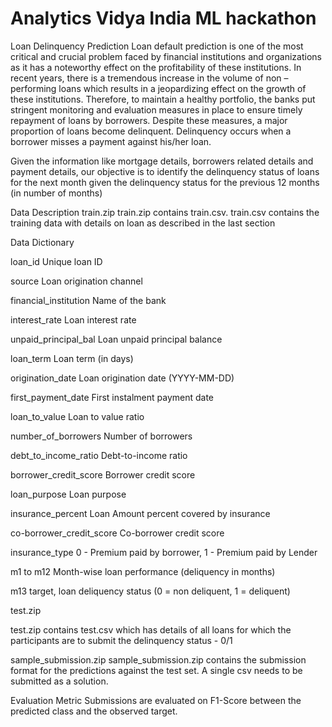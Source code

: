 # Analytics Vidya India ML hackathon

Loan Delinquency Prediction Loan default prediction is one of the most critical and crucial problem faced by financial institutions and organizations as it has a noteworthy effect on the profitability of these institutions. In recent years, there is a tremendous increase in the volume of non – performing loans which results in a jeopardizing effect on the growth of these institutions. Therefore, to maintain a healthy portfolio, the banks put stringent monitoring and evaluation measures in place to ensure timely repayment of loans by borrowers. Despite these measures, a major proportion of loans become delinquent. Delinquency occurs when a borrower misses a payment against his/her loan.

Given the information like mortgage details, borrowers related details and payment details, our objective is to identify the delinquency status of loans for the next month given the delinquency status for the previous 12 months (in number of months)

Data Description train.zip train.zip contains train.csv. train.csv contains the training data with details on loan as described in the last section

Data Dictionary

loan_id Unique loan ID

source Loan origination channel

financial_institution Name of the bank

interest_rate Loan interest rate

unpaid_principal_bal Loan unpaid principal balance

loan_term Loan term (in days)

origination_date Loan origination date (YYYY-MM-DD)

first_payment_date First instalment payment date

loan_to_value Loan to value ratio

number_of_borrowers Number of borrowers

debt_to_income_ratio Debt-to-income ratio

borrower_credit_score Borrower credit score

loan_purpose Loan purpose

insurance_percent Loan Amount percent covered by insurance

co-borrower_credit_score Co-borrower credit score

insurance_type 0 - Premium paid by borrower, 1 - Premium paid by Lender

m1 to m12 Month-wise loan performance (deliquency in months)

m13 target, loan deliquency status (0 = non deliquent, 1 = deliquent)

test.zip

test.zip contains test.csv which has details of all loans for which the participants are to submit the delinquency status - 0/1

sample_submission.zip
sample_submission.zip contains the submission format for the predictions against the test set. A single csv needs to be submitted as a solution.

Evaluation Metric
Submissions are evaluated on F1-Score between the predicted class and the observed target.
